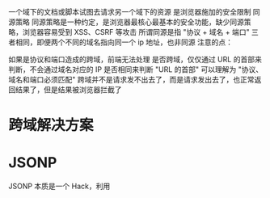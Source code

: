 一个域下的文档或脚本试图去请求另一个域下的资源
是浏览器施加的安全限制
同源策略
同源策略是一种约定，是浏览器最核心最基本的安全功能，缺少同源策略，浏览器容易受到 XSS、CSRF 等攻击
所谓同源是指 "协议 + 域名 + 端口" 三者相同，即便两个不同的域名指向同一个 ip 地址，也非同源
注意的点：

如果是协议和端口造成的跨域，前端无法处理
是否跨域，仅仅通过 URL 的首部来判断，不会通过域名对应的 IP 是否相同来判断
"URL 的首部" 可以理解为 "协议、域名和端口必须匹配"
跨域并不是请求发不出去了，而是请求发出去了，也正常返回结果了，但是结果被浏览器拦截了
# 跨域解决方案
# JSONP
JSONP 本质是一个 Hack，利用 <script> 标签不受同源策略限制的特性进行跨域操作
通过动态创建script，再请求一个带参网址实现跨域通信
优点：
实现简单
兼容性好
缺点：
只支持 get 请求(<script>标签只能 get)
有安全性问题，容易受到 XSS 攻击(跨站脚本)
需要服务端配合 JSONP 进行一定程度的改造
# CORS
CORS 是目前主流的跨域解决方案，跨域资源共享(CORS) 是一种机制，它使用额外的 HTTP 头来告诉浏览器，让运行在一个 origin (domain) 上的Web 应用被准许访问来自不同源服务器上的指定的资源。
CORS 需要浏览器和后端同时支持
服务端设置 Access-Control-Allow-Origin 就可以开启 CORS
